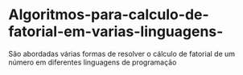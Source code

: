 # Algoritmos-para-calculo-de-fatorial-em-varias-linguagens-
São abordadas várias formas de resolver o cálculo  de fatorial de um número em diferentes linguagens de programação 
